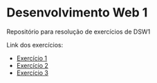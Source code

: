 # Desenvolvimento Web 1
Repositório para resolução de exercícios de DSW1

Link dos exercícios:
 - <a href="https://ClaraFontes.github.io/DSW1/exercicio1/home.html"> Exercício 1 </a>
 - <a href="https://ClaraFontes.github.io/DSW1/exercicio2/conta.html"> Exercício 2 </a> 
 - <a href="https://ClaraFontes.github.io/DSW1/exercicio3/home.html"> Exercício 3 </a> 
